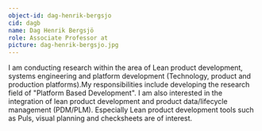 ```yaml
---
object-id: dag-henrik-bergsjo
cid: dagb
name: Dag Henrik Bergsjö
role: Associate Professor at
picture: dag-henrik-bergsjo.jpg
---
```


I am conducting research within the area of Lean product development, systems engineering and platform development (Technology, product and production platforms).My responsibilities include developing the research field of "Platform Based Development". I am also interested in the integration of lean product development and product data/lifecycle management (PDM/PLM). Especially Lean product development tools such as Puls, visual planning and checksheets are of interest.
